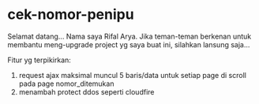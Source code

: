 # cek-nomor-penipu
Selamat datang...
Nama saya Rifal Arya. Jika teman-teman berkenan untuk membantu meng-upgrade project yg saya buat ini, silahkan lansung saja...

Fitur yg terpikirkan:
1. request ajax maksimal muncul 5 baris/data untuk setiap page di scroll pada page nomor_ditemukan
2. menambah protect ddos seperti cloudfire
